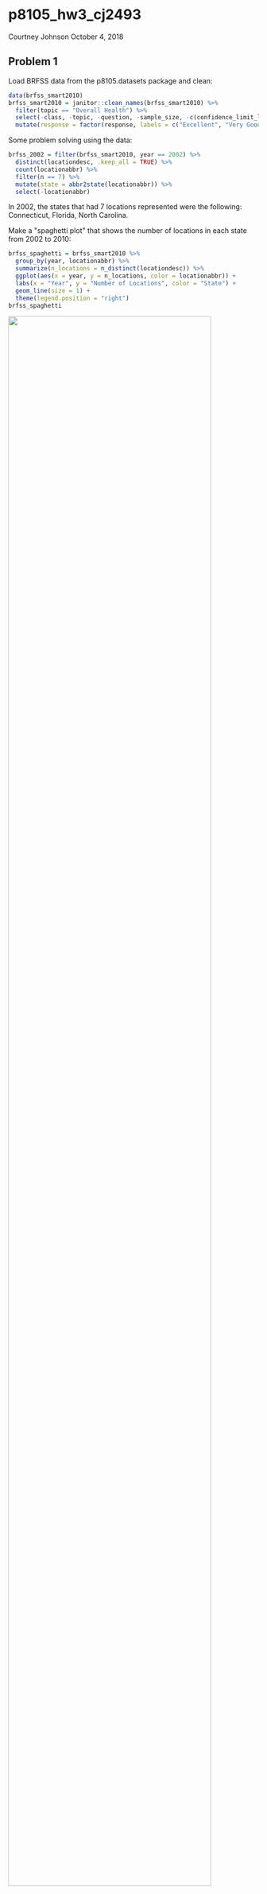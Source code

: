 p8105\_hw3\_cj2493
================
Courtney Johnson
October 4, 2018

Problem 1
---------

Load BRFSS data from the p8105.datasets package and clean:

``` r
data(brfss_smart2010) 
brfss_smart2010 = janitor::clean_names(brfss_smart2010) %>%
  filter(topic == "Overall Health") %>%
  select(-class, -topic, -question, -sample_size, -c(confidence_limit_low:geo_location)) %>%
  mutate(response = factor(response, labels = c("Excellent", "Very Good", "Good", "Fair", "Poor")))
```

Some problem solving using the data:

``` r
brfss_2002 = filter(brfss_smart2010, year == 2002) %>%
  distinct(locationdesc, .keep_all = TRUE) %>%
  count(locationabbr) %>%
  filter(n == 7) %>%
  mutate(state = abbr2state(locationabbr)) %>%
  select(-locationabbr)
```

In 2002, the states that had 7 locations represented were the following: Connecticut, Florida, North Carolina.

Make a "spaghetti plot" that shows the number of locations in each state from 2002 to 2010:

``` r
brfss_spaghetti = brfss_smart2010 %>%
  group_by(year, locationabbr) %>%
  summarize(n_locations = n_distinct(locationdesc)) %>%
  ggplot(aes(x = year, y = n_locations, color = locationabbr)) + 
  labs(x = "Year", y = "Number of Locations", color = "State") +
  geom_line(size = 1) +
  theme(legend.position = "right")
brfss_spaghetti
```

<img src="p8105_hw3_cj2493_files/figure-markdown_github/spaghetti_plot-1.png" width="90%" />

Make a table showing, for the years 2002, 2006, and 2010, the mean and standard deviation of the proportion of "Excellent" responses across locations in NY state.

``` r
brfss_table_data = filter(brfss_smart2010, year == 2002 | year == 2006 | year == 2010) %>%
  filter(locationabbr == "NY") %>%
  filter(response == "Excellent") %>%
  group_by(year) %>%
  summarize(mean_excellent = mean(data_value),
         sd_excellent = sd(data_value)) %>%
  knitr::kable()

brfss_table_data
```

|  year|  mean\_excellent|  sd\_excellent|
|-----:|----------------:|--------------:|
|  2002|         24.04000|       4.486424|
|  2006|         22.53333|       4.000833|
|  2010|         22.70000|       3.567212|

For each year and state, compute the average proportion in each response category (taking the average across locations in a state). Make a five panel plot that shows, for each response category separately, the distribution of these state level averages over time.

``` r
brfss_plot = brfss_smart2010 %>%
  group_by(year, locationabbr, response) %>%
  summarize(mean_prop = mean(data_value)) %>%
  ggplot(aes(x = year, y = mean_prop)) + 
  geom_point() + 
  facet_grid(~response) +
  labs(x = "Year", y = "Mean Proportion", title = "Change in Mean Proportions Over Time by Response") +
  theme(axis.text.x = element_text(angle = 90, hjust = 1, vjust = 0.5))

brfss_plot
```

    ## Warning: Removed 21 rows containing missing values (geom_point).

<img src="p8105_hw3_cj2493_files/figure-markdown_github/five_panel_plot-1.png" width="90%" />

Problem 2
---------

Load the instacart data from the p8105.datasets package:

``` r
data(instacart) 
instacart = janitor::clean_names(instacart)
```

Write a description of the dataset:

The instacart data has 1384617 observations of 15 variables. Some of the variables include product name, the product id, the order in which it was added to the cart, what hour it was added, the id of its department, and number of days since the last time it was ordered. For example, here is a chunk of the dataset:

``` r
head(instacart)
```

    ## # A tibble: 6 x 15
    ##   order_id product_id add_to_cart_ord~ reordered user_id eval_set
    ##      <int>      <int>            <int>     <int>   <int> <chr>   
    ## 1        1      49302                1         1  112108 train   
    ## 2        1      11109                2         1  112108 train   
    ## 3        1      10246                3         0  112108 train   
    ## 4        1      49683                4         0  112108 train   
    ## 5        1      43633                5         1  112108 train   
    ## 6        1      13176                6         0  112108 train   
    ## # ... with 9 more variables: order_number <int>, order_dow <int>,
    ## #   order_hour_of_day <int>, days_since_prior_order <int>,
    ## #   product_name <chr>, aisle_id <int>, department_id <int>, aisle <chr>,
    ## #   department <chr>

In the first row, the item is Bulgarian yogurt, was part of order 1, had id 49302, was the first item added to the cart, was ordered 9 days prior, and was located in aisle 120. There are 134 aisles, and the most items are ordered from aisle 83.

Make a plot that shows the number of items ordered in each aisle. Order aisles sensibly, and organize your plot so others can read it.

``` r
instacart_num_items = instacart %>%
  group_by(aisle) %>%
  summarize(items_ordered = n()) %>%
  ggplot(aes(x = aisle, y = items_ordered)) +
  geom_bar(stat = "identity") +
  labs(x = "Aisle", y = "Number of Items Ordered", title = "Number of Items Ordered in Each Aisle") +
  theme(axis.text.x = element_text(angle = 90, hjust = 1, vjust = 0.5))


instacart_num_items
```

<img src="p8105_hw3_cj2493_files/figure-markdown_github/aisle_plot-1.png" width="90%" />

Make a table showing the most popular item in each of the aisles "baking ingredients", "dog food care", and "packaged vegatables fruits".

``` r
pop_aisles = filter(instacart, aisle == "baking ingredients" | aisle == "dog food care" | aisle == "packaged vegetables fruits") %>%
  group_by(aisle, product_name) %>%
  summarize(product_count = n()) %>%
  filter(product_count == max(product_count)) %>%
  knitr::kable()
pop_aisles
```

| aisle                      | product\_name                                 |  product\_count|
|:---------------------------|:----------------------------------------------|---------------:|
| baking ingredients         | Light Brown Sugar                             |             499|
| dog food care              | Snack Sticks Chicken & Rice Recipe Dog Treats |              30|
| packaged vegetables fruits | Organic Baby Spinach                          |            9784|

Make a table showing the mean hour of the day at which pink lady apples and coffee ice cream are ordered on each day of the week.

``` r
mean_hour = instacart %>%
  filter(product_name == "Pink Lady Apple" | product_name == "Coffee Ice Cream") %>%
  group_by(product_name, order_dow) %>%
  summarize(mean_hour = mean(order_hour_of_day)) %>%
  spread(key = order_dow, value = mean_hour) %>%
  knitr::kable()

mean_hour
```

| product\_name    |         0|         1|         2|         3|         4|         5|         6|
|:-----------------|---------:|---------:|---------:|---------:|---------:|---------:|---------:|
| Coffee Ice Cream |  13.77419|  14.31579|  15.38095|  15.31818|  15.21739|  12.26316|  13.83333|
| Pink Lady Apple  |  14.40000|  14.20000|  13.20000|   8.00000|  11.00000|  16.00000|  13.00000|

Problem 3
---------

Load the ny\_noaa data from the p8105.datasets package:

``` r
data(ny_noaa)
ny_noaa = janitor::clean_names(ny_noaa)
```

Describe the data:

Clean the data:

``` r
tidy_ny_noaa = separate(ny_noaa, date, into = c("year", "month", "day"), sep = "-") %>%
  mutate(year = as.numeric(year), 
         month = as.numeric(month), 
         day = as.numeric(day), 
         tmax = as.numeric(tmax)/10, 
         tmin = as.numeric(tmin)/10,
         prcp = prcp/10
         )
```

Make a two-panel plot showing the average max temperature in January and in July in each station across years.

``` r
jan_jul_ny_noaa = filter(tidy_ny_noaa, month == 1 | month == 7) %>%
  mutate(month = month.name[month]) %>%
  group_by(year, month) %>%
  summarize(mean_tmax = mean(tmax, na.rm = TRUE)) %>%
  ggplot(aes(x = year, y = mean_tmax)) +
  geom_line() + 
  theme(axis.text.x = element_text(angle = 90, hjust = 1, vjust = 0.5)) +
  labs(x = "Year", y = "Mean Maximum Temperature, in Celsius", title = "Change in Temperature in New York") + 
  facet_grid(~month) 

jan_jul_ny_noaa
```

<img src="p8105_hw3_cj2493_files/figure-markdown_github/unnamed-chunk-1-1.png" width="90%" />

Make a two panel plot (i) showing tmax vs tmin for the full dataset, and (ii) showing the distribution of snowfall values greater than 0 and less than 100 separately by year

``` r
tmax_vs_tmin = tidy_ny_noaa %>%
  ggplot(aes(x = tmin, y = tmax)) +
  geom_smooth()

snow_dist = filter(tidy_ny_noaa, snow > 0 & snow < 100) %>%
  mutate(year = as.character(year)) %>%
  group_by(year) %>%
  ggplot(aes(x = snow, fill = year)) +
  geom_density(alpha = .3)  

tmax_vs_tmin + snow_dist
```

    ## `geom_smooth()` using method = 'gam' and formula 'y ~ s(x, bs = "cs")'

    ## Warning: Removed 1136276 rows containing non-finite values (stat_smooth).

<img src="p8105_hw3_cj2493_files/figure-markdown_github/two_panel-1.png" width="90%" />
